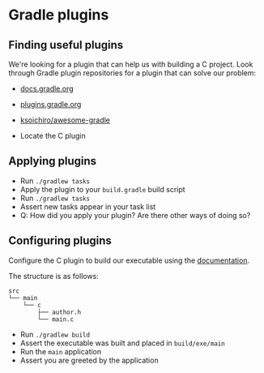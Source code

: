# Gradle plugins

## Finding useful plugins

We're looking for a plugin that can help us with building a C project.
Look through Gradle plugin repositories for a plugin that can solve our problem:

- [docs.gradle.org](https://docs.gradle.org/current/userguide/standard_plugins.html)
- [plugins.gradle.org](https://plugins.gradle.org/)
- [ksoichiro/awesome-gradle](https://github.com/ksoichiro/awesome-gradle)

- Locate the C plugin

## Applying plugins

- Run `./gradlew tasks`
- Apply the plugin to your `build.gradle` build script
- Run `./gradlew tasks`
- Assert new tasks appear in your task list
- Q: How did you apply your plugin? Are there other ways of doing so?

## Configuring plugins    

Configure the C plugin to build our executable using the [documentation](https://docs.gradle.org/current/userguide/native_software.html#sec:c_sources).


The structure is as follows:

    src
    └── main
        └── c
            ├── author.h
            └── main.c

- Run `./gradlew build`
- Assert the executable was built and placed in `build/exe/main`
- Run the `main` application
- Assert you are greeted by the application
